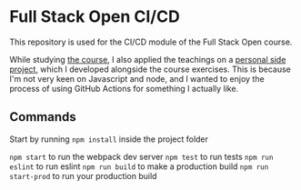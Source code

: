 # Full Stack Open CI/CD

This repository is used for the CI/CD module of the Full Stack Open course.

While studying [the course](https://fullstackopen.com/en/part11),
I also applied the teachings on a
[personal side project](https://github.com/gustafla/zmarkgen),
which I developed alongside the course exercises.
This is because I'm not very keen on Javascript and node, and I wanted to
enjoy the process of using GitHub Actions for something I actually like.

## Commands

Start by running `npm install` inside the project folder

`npm start` to run the webpack dev server
`npm test` to run tests
`npm run eslint` to run eslint
`npm run build` to make a production build
`npm run start-prod` to run your production build
